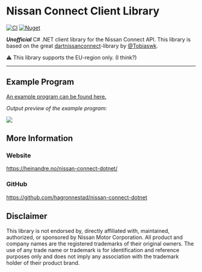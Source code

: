 # Nissan Connect Client Library

[![CI](https://github.com/hagronnestad/nissan-connect-dotnet/actions/workflows/main.yml/badge.svg)](https://github.com/hagronnestad/nissan-connect-dotnet/actions/workflows/main.yml) [![Nuget](https://img.shields.io/nuget/v/NissanConnectLib)](https://www.nuget.org/packages/NissanConnectLib)

***Unofficial*** C# .NET client library for the Nissan Connect API. This library is based on the great [dartnissanconnect](https://gitlab.com/tobiaswkjeldsen/dartnissanconnect)-library by [@Tobiaswk](https://github.com/Tobiaswk).

⚠️ This library supports the EU-region only. (I think?)

---

## Example Program

[An example program can be found here.](https://github.com/hagronnestad/nissan-connect-dotnet/tree/main/NissanConnect/NissanConnectLib.Example/)

*Output preview of the example program:*

![](https://raw.githubusercontent.com/hagronnestad/nissan-connect-dotnet/main/Screenshots/02-example-output-2.png)


## More Information

### Website
https://heinandre.no/nissan-connect-dotnet/

### GitHub
https://github.com/hagronnestad/nissan-connect-dotnet


## Disclaimer
This library is not endorsed by, directly affiliated with, maintained, authorized, or sponsored by Nissan Motor Corporation. All product and company names are the registered trademarks of their original owners. The use of any trade name or trademark is for identification and reference purposes only and does not imply any association with the trademark holder of their product brand.
